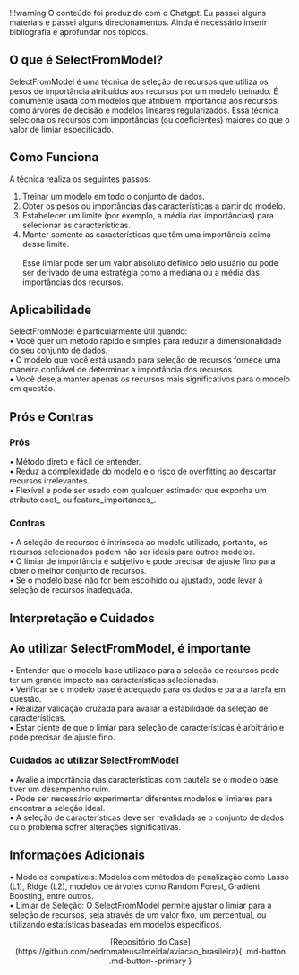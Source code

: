 !!!warning
    O conteúdo foi produzido com o Chatgpt. Eu passei alguns materiais e passei alguns direcionamentos. Ainda é necessário inserir bibliografia e aprofundar nos tópicos. 
## O que é SelectFromModel?
SelectFromModel é uma técnica de seleção de recursos que utiliza os pesos de importância atribuídos aos recursos por um modelo treinado. É comumente usada com modelos que atribuem importância aos recursos, como árvores de decisão e modelos lineares regularizados. Essa técnica seleciona os recursos com importâncias (ou coeficientes) maiores do que o valor de limiar especificado.<br />
## Como Funciona
A técnica realiza os seguintes passos:<br />
1.	Treinar um modelo em todo o conjunto de dados.<br />
2.	Obter os pesos ou importâncias das características a partir do modelo.<br />
3.	Estabelecer um limite (por exemplo, a média das importâncias) para selecionar as características.<br />
4.	Manter somente as características que têm uma importância acima desse limite.<br /><br />
Esse limiar pode ser um valor absoluto definido pelo usuário ou pode ser derivado de uma estratégia como a mediana ou a média das
importâncias dos recursos.<br />
## Aplicabilidade
SelectFromModel é particularmente útil quando:<br />
•	Você quer um método rápido e simples para reduzir a dimensionalidade do seu conjunto de dados.<br />
•	O modelo que você está usando para seleção de recursos fornece uma maneira confiável de determinar a importância dos recursos.<br />
•	Você deseja manter apenas os recursos mais significativos para o modelo em questão.<br />
## Prós e Contras
### Prós
•	Método direto e fácil de entender.<br />
•	Reduz a complexidade do modelo e o risco de overfitting ao descartar recursos irrelevantes.<br />
•	Flexível e pode ser usado com qualquer estimador que exponha um atributo coef_ ou feature_importances_.<br />
### Contras
•	A seleção de recursos é intrínseca ao modelo utilizado, portanto, os recursos selecionados podem não ser ideais para outros modelos.<br />
•	O limiar de importância é subjetivo e pode precisar de ajuste fino para obter o melhor conjunto de recursos.<br />
•	Se o modelo base não for bem escolhido ou ajustado, pode levar à seleção de recursos inadequada.<br />
## Interpretação e Cuidados
## Ao utilizar SelectFromModel, é importante
•	Entender que o modelo base utilizado para a seleção de recursos pode ter um grande impacto nas características selecionadas.<br />
•	Verificar se o modelo base é adequado para os dados e para a tarefa em questão.<br />
•	Realizar validação cruzada para avaliar a estabilidade da seleção de características.<br />
•	Estar ciente de que o limiar para seleção de características é arbitrário e pode precisar de ajuste fino.<br />
### Cuidados ao utilizar SelectFromModel
•	Avalie a importância das características com cautela se o modelo base tiver um desempenho ruim.<br />
•	Pode ser necessário experimentar diferentes modelos e limiares para encontrar a seleção ideal.<br />
•	A seleção de características deve ser revalidada se o conjunto de dados ou o problema sofrer alterações significativas.<br />
## Informações Adicionais
•	Modelos compatíveis: Modelos com métodos de penalização como Lasso (L1), Ridge (L2), modelos de árvores como Random Forest, Gradient Boosting, entre outros.<br />
•	Limiar de Seleção: O SelectFromModel permite ajustar o limiar para a seleção de recursos, seja através de um valor fixo, um percentual, ou utilizando estatísticas baseadas em modelos específicos.<br />

<center>
[Repositório do Case](https://github.com/pedromateusalmeida/aviacao_brasileira){ .md-button .md-button--primary }
<center>
&nbsp;&nbsp;&nbsp;&nbsp;&nbsp;&nbsp;&nbsp;&nbsp;&nbsp;&nbsp;